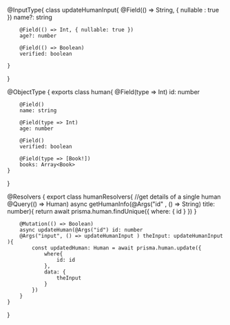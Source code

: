 
@InputType{
    class updateHumanInput{
        @Field(() => String, { nullable : true }) 
        name?: string

        @Field(() => Int, { nullable: true })
        age?: number

        @Field(() => Boolean)
        verified: boolean

    }
}


@ObjectType {
    exports class human{
        @Field(type => Int)
        id: number

        @Field() 
        name: string

        @Field(type => Int)
        age: number

        @Field()
        verified: boolean

        @Field(type => [Book!])
        books: Array<Book>
    }
}


@Resolvers {
    export class humanResolvers{
        //get details of a single human
        @Query(() => Human)
        async getHumanInfo(@Args("id" , () => String) title: number){
            return await prisma.human.findUnique({ 
                where: {
                    id
                }
             })
        }

        @Mutation(() => Boolean)
        async updateHuman(@Args("id") id: number 
        @Args("input", () => updateHumanInput ) theInput: updateHumanInput ){
            const updatedHuman: Human = await prisma.human.update({
                where{
                    id: id
                },
                data: {
                    theInput
                }
            }) 
        }
    }
}